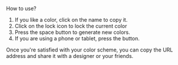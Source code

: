 How to use?

1. If you like a color, click on the name to copy it.
2. Click on the lock icon to lock the current color
3. Press the space button to generate new colors.
4. If you are using a phone or tablet, press the button.

Once you're satisfied with your color scheme, you can copy the URL address and share it with a designer or your friends.
